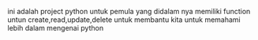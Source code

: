 ini adalah project python untuk pemula yang didalam nya memiliki function untun create,read,update,delete
untuk membantu kita untuk memahami lebih dalam mengenai python
